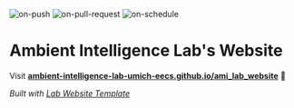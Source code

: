 
  ![on-push](../../actions/workflows/on-push.yaml/badge.svg)
  ![on-pull-request](../../actions/workflows/on-pull-request.yaml/badge.svg)
  ![on-schedule](../../actions/workflows/on-schedule.yaml/badge.svg)

  # Ambient Intelligence Lab's Website

  Visit **[ambient-intelligence-lab-umich-eecs.github.io/ami_lab_website](https://ambient-intelligence-lab-umich-eecs.github.io/ami_lab_website)** 🚀

  _Built with [Lab Website Template](https://greene-lab.gitbook.io/lab-website-template-docs)_
